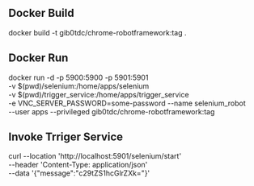 ## Docker Build

docker build -t gib0tdc/chrome-robotframework:tag .

## Docker Run

docker run -d -p 5900:5900 -p 5901:5901 \
    -v $(pwd)/selenium:/home/apps/selenium \
    -v $(pwd)/trigger_service:/home/apps/trigger_service \
    -e VNC_SERVER_PASSWORD=some-password --name selenium_robot \
    --user apps --privileged gib0tdc/chrome-robotframework:tag


## Invoke Trriger Service

curl --location 'http://localhost:5901/selenium/start' \
--header 'Content-Type: application/json' \
--data '{"message":"c29tZS1hcGlrZXk="}'

